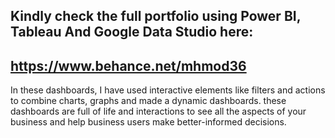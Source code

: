 ## Kindly check the full portfolio using Power BI, Tableau And Google Data Studio here:
## https://www.behance.net/mhmod36

In these dashboards, I have used interactive elements like filters and actions to combine charts, graphs and made a dynamic dashboards.
these dashboards are full of life and interactions to see all the aspects of your business and help business users make better-informed decisions.



